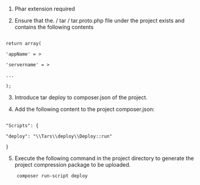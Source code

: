 1. Phar extension required

2. Ensure that the. / tar / tar.proto.php file under the project exists and contains the following contents

```

return array(

'appName' = >

'servername' = >

...

);

```

3. Introduce tar deploy to composer.json of the project.

4. Add the following content to the project composer.json:

```

"Scripts": {

"deploy": "\\Tars\\deploy\\Deploy::run"

}

```

5. Execute the following command in the project directory to generate the project compression package to be uploaded.
```
    composer run-script deploy
```